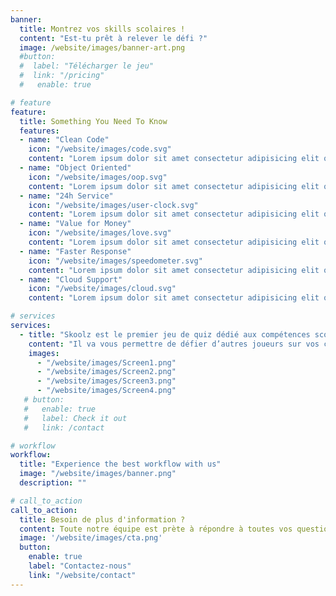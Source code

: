 ```yaml
---
banner:
  title: Montrez vos skills scolaires !
  content: "Est-tu prêt à relever le défi ?" 
  image: /website/images/banner-art.png
  #button:
  #  label: "Télécharger le jeu"
  #  link: "/pricing"
  #   enable: true

# feature
feature: 
  title: Something You Need To Know
  features:
  - name: "Clean Code"
    icon: "/website/images/code.svg"
    content: "Lorem ipsum dolor sit amet consectetur adipisicing elit quam nihil"
  - name: "Object Oriented"
    icon: "/website/images/oop.svg"
    content: "Lorem ipsum dolor sit amet consectetur adipisicing elit quam nihil"
  - name: "24h Service"
    icon: "/website/images/user-clock.svg"
    content: "Lorem ipsum dolor sit amet consectetur adipisicing elit quam nihil"
  - name: "Value for Money"
    icon: "/website/images/love.svg"
    content: "Lorem ipsum dolor sit amet consectetur adipisicing elit quam nihil"
  - name: "Faster Response"
    icon: "/website/images/speedometer.svg"
    content: "Lorem ipsum dolor sit amet consectetur adipisicing elit quam nihil"
  - name: "Cloud Support"
    icon: "/website/images/cloud.svg"
    content: "Lorem ipsum dolor sit amet consectetur adipisicing elit quam nihil"

# services
services:
  - title: "Skoolz est le premier jeu de quiz dédié aux compétences scolaires."
    content: "Il va vous permettre de défier d’autres joueurs sur vos compétences scolaires en français, en maths, en histoire, en physique-chimie ou encore en svt, au niveau collège d’abord et bientôt au niveau lycée. Ces Duels vont vous permettre de gagner des trophées et ainsi de vous battre pour être le meilleur joueur au classement des skoolers ! Mais Skoolz ce n’est pas qu’un jeu de quiz ou de duel de quiz. C’est un jeu dans lequel vous pouvez vous améliorer ! Grâce à la partie Solo, vous trouverez toutes les compétences scolaires « mappées » et découpées en petits îlots. Vous pourrez ainsi à la fois vous entraîner pour vous améliorer dans les duels, et à la fois gagner des crédits et toutes sortes de récompenses. Ces récompenses vous permettront de vous acheter des cosmétiques afin de personnaliser votre profil ou encore de réaliser davantage de duels, et de devenir toujours meilleur ! Avec Skoolz, vous allez regarder autrement votre école… et votre école va vous regarder autrement !"
    images:
      - "/website/images/Screen1.png"
      - "/website/images/Screen2.png"
      - "/website/images/Screen3.png"
      - "/website/images/Screen4.png"
   # button:
   #   enable: true
   #   label: Check it out
   #   link: /contact

# workflow
workflow: 
  title: "Experience the best workflow with us"
  image: "/website/images/banner.png"
  description: ""

# call_to_action
call_to_action:
  title: Besoin de plus d'information ?
  content: Toute notre équipe est prète à répondre à toutes vos questions.
  image: '/website/images/cta.png'
  button:
    enable: true
    label: "Contactez-nous"
    link: "/website/contact"
---
```


